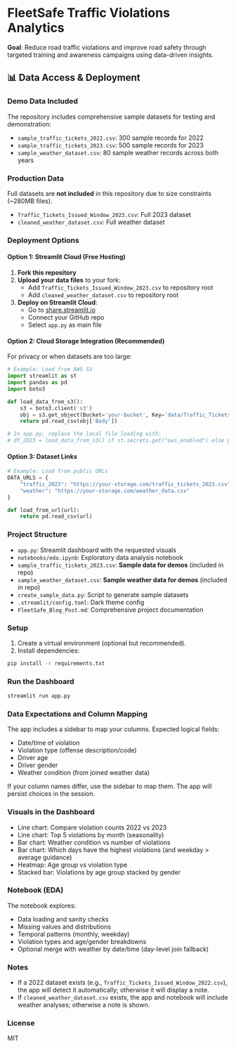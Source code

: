 # FleetSafe Traffic Violations Analytics

**Goal**: Reduce road traffic violations and improve road safety through targeted training and awareness campaigns using data-driven insights.

## 📊 Data Access & Deployment

### Demo Data Included
The repository includes comprehensive sample datasets for testing and demonstration:
- `sample_traffic_tickets_2022.csv`: 300 sample records for 2022
- `sample_traffic_tickets_2023.csv`: 500 sample records for 2023  
- `sample_weather_dataset.csv`: 80 sample weather records across both years

### Production Data
Full datasets are **not included** in this repository due to size constraints (~280MB files).
- `Traffic_Tickets_Issued_Window_2023.csv`: Full 2023 dataset
- `cleaned_weather_dataset.csv`: Full weather dataset

### Deployment Options

#### **Option 1: Streamlit Cloud (Free Hosting)**
1. **Fork this repository**
2. **Upload your data files** to your fork:
   - Add `Traffic_Tickets_Issued_Window_2023.csv` to repository root
   - Add `cleaned_weather_dataset.csv` to repository root
3. **Deploy on Streamlit Cloud**:
   - Go to [share.streamlit.io](https://share.streamlit.io)
   - Connect your GitHub repo
   - Select `app.py` as main file

#### **Option 2: Cloud Storage Integration (Recommended)**
For privacy or when datasets are too large:

```python
# Example: Load from AWS S3
import streamlit as st
import pandas as pd
import boto3

def load_data_from_s3():
    s3 = boto3.client('s3')
    obj = s3.get_object(Bucket='your-bucket', Key='data/Traffic_Tickets_2023.csv')
    return pd.read_csv(obj['Body'])

# In app.py, replace the local file loading with:
# df_2023 = load_data_from_s3() if st.secrets.get("aws_enabled") else pd.read_csv("local_file.csv")
```

#### **Option 3: Dataset Links**
```python
# Example: Load from public URLs
DATA_URLS = {
    "traffic_2023": "https://your-storage.com/traffic_tickets_2023.csv",
    "weather": "https://your-storage.com/weather_data.csv"
}

def load_from_url(url):
    return pd.read_csv(url)
```

### Project Structure
- `app.py`: Streamlit dashboard with the requested visuals
- `notebooks/eda.ipynb`: Exploratory data analysis notebook
- `sample_traffic_tickets_2023.csv`: **Sample data for demos** (included in repo)
- `sample_weather_dataset.csv`: **Sample weather data for demos** (included in repo)
- `create_sample_data.py`: Script to generate sample datasets
- `.streamlit/config.toml`: Dark theme config
- `FleetSafe_Blog_Post.md`: Comprehensive project documentation

### Setup
1. Create a virtual environment (optional but recommended).
2. Install dependencies:
```bash
pip install -r requirements.txt
```

### Run the Dashboard
```bash
streamlit run app.py
```

### Data Expectations and Column Mapping
The app includes a sidebar to map your columns. Expected logical fields:
- Date/time of violation
- Violation type (offense description/code)
- Driver age
- Driver gender
- Weather condition (from joined weather data)

If your column names differ, use the sidebar to map them. The app will persist choices in the session.

### Visuals in the Dashboard
- Line chart: Compare violation counts 2022 vs 2023
- Line chart: Top 5 violations by month (seasonality)
- Bar chart: Weather condition vs number of violations
- Bar chart: Which days have the highest violations (and weekday > average guidance)
- Heatmap: Age group vs violation type
- Stacked bar: Violations by age group stacked by gender

### Notebook (EDA)
The notebook explores:
- Data loading and sanity checks
- Missing values and distributions
- Temporal patterns (monthly, weekday)
- Violation types and age/gender breakdowns
- Optional merge with weather by date/time (day-level join fallback)

### Notes
- If a 2022 dataset exists (e.g., `Traffic_Tickets_Issued_Window_2022.csv`), the app will detect it automatically; otherwise it will display a note.
- If `cleaned_weather_dataset.csv` exists, the app and notebook will include weather analyses; otherwise a note is shown.

### License
MIT
